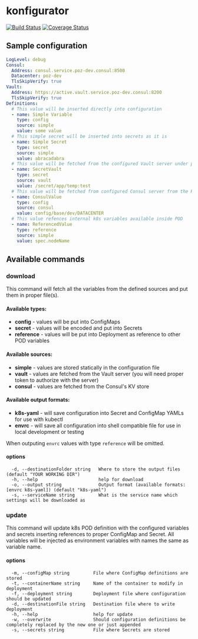 # konfigurator 
[![Build Status](https://travis-ci.org/Wikia/konfigurator.svg?branch=master)](https://travis-ci.org/Wikia/konfigurator)
[![Coverage Status](https://coveralls.io/repos/github/Wikia/konfigurator/badge.svg?branch=master)](https://coveralls.io/github/Wikia/konfigurator?branch=master)

## Sample configuration

```yaml
LogLevel: debug
Consul:
  Address: consul.service.poz-dev.consul:8500
  Datacenter: poz-dev
  TlsSkipVerify: true
Vault:
  Address: https://active.vault.service.poz-dev.consul:8200
  TlsSkipVerify: true
Definitions:
  # This value will be inserted directly into configuration
  - name: Simple Variable
    type: config
    source: simple
    value: some value
  # This simple secret will be inserted into secrets as it is
  - name: Simple Secret
    type: secret
    source: simple
    value: abracadabra
  # This value will be fetched from the configured Vault server under path "/sercret/app/temp" under key "test"
  - name: SecretVault
    type: secret
    source: vault
    value: /secret/app/temp:test
  # This value will be fetched from configured Consul server from the KV path "config/base/dev/DATACENTER"
  - name: ConsulValue
    type: config
    source: consul
    value: config/base/dev/DATACENTER
  # This value refences internal k8s variables available inside POD
  - name: ReferencedValue
    type: reference
    source: simple
    value: spec.nodeName
```

## Available commands

### download
This command will fetch all the variables from the defined sources and put them in proper file(s).
 
#### Available types:
* **config** - values will be put into ConfigMaps
* **secret** - values will be encoded and put into Secrets
* **reference** - values will be put into Deployment as reference to other POD variables

#### Available sources:
* **simple** - values are stored statically in the configuration file
* **vault** - values are fetched from the Vault server (you will need proper token to authorize with the server)
* **consul** - values are fetched from the Consul's KV store

#### Available output formats:
* **k8s-yaml** - will save configuration into Secret and ConfigMap YAMLs for use with kubectl
* **envrc** - will save all configuration into shell compatible file for use in local development or testing

When outputing `envrc` values with type `reference` will be omitted.

#### options
```
  -d, --destinationFolder string   Where to store the output files (default "YOUR WORKING DIR")
  -h, --help                       help for download
  -o, --output string              Output format (available formats: [envrc k8s-yaml]) (default "k8s-yaml")
  -s, --serviceName string         What is the service name which settings will be downloaded as
```
### update
This command will update k8s POD definition with the configured variables and secrets inserting references to proper ConfigMap and Secret.
All variables will be injected as environment variables with names the same as variable name.

#### options

```
  -m, --configMap string         File where ConfigMap definitions are stored
  -t, --containerName string     Name of the container to modify in deployment
  -f, --deployment string        Deployment file where configuration should be updated
  -d, --destinationFile string   Destination file where to write deployment
  -h, --help                     help for update
  -w, --overwrite                Should configuration definitions be completely replaced by the new one or just appended
  -s, --secrets string           File where Secrets are stored
```
